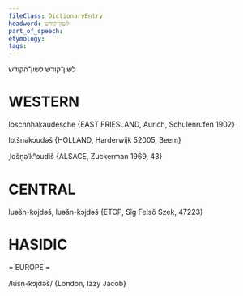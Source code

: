 ```yaml
---
fileClass: DictionaryEntry
headword: לשון־קודש
part_of_speech: 
etymology: 
tags: 
---
```

לשון־קודש
לשון־הקודש

WESTERN
========

loschnhakaudesche {EAST FRIESLAND, Aurich, Schulenrufen 1902}

loːšnəkɔudəš {HOLLAND, Harderwijk 52005, Beem}

ˌlošn̩əˈkʰɔudiš {ALSACE, Zuckerman 1969, 43}

CENTRAL
========

luəšn-kojdəš, luəšn-kɔjdəš {ETCP, Sîg Felső Szek, 47223}

HASIDIC
=======
= EUROPE = 

/lušn̩-kɔjdəš/ {London, Izzy Jacob}